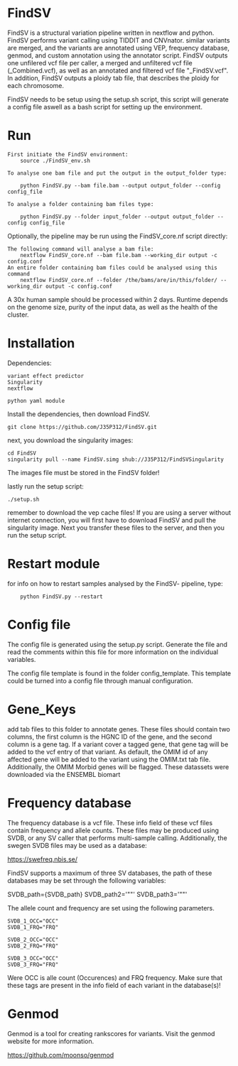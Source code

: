 FindSV
===========
FindSV is a structural variation pipeline written in nextflow and python. FindSV performs variant calling using TIDDIT and CNVnator.
similar variants are merged, and the variants are annotated using VEP, frequency database, genmod, and custom annotation using the annotator script. 
FindSV outputs one unfilered vcf file per caller, a merged and unfiltered vcf file (_Combined.vcf), as well as an annotated and filtered vcf file "_FindSV.vcf". In addition, FindSV outputs a ploidy tab file, that describes the ploidy for each chromosome.

FindSV needs to be setup using the setup.sh script, this script will generate a config file aswell as a bash script for setting up the environment.

Run
===

    First initiate the FindSV environment:
        source ./FindSV_env.sh
        
    To analyse one bam file and put the output in the output_folder type:

        python FindSV.py --bam file.bam --output output_folder --config config_file

    To analyse a folder containing bam files type:

        python FindSV.py --folder input_folder --output output_folder --config config_file

Optionally, the pipeline may be run using the FindSV_core.nf script directly:
	
	The following command will analyse a bam file:
		nextflow FindSV_core.nf --bam file.bam --working_dir output -c config.conf
	An entire folder containing bam files could be analysed using this command
		nextflow FindSV_core.nf --folder /the/bams/are/in/this/folder/ --working_dir output -c config.conf
	
A 30x human sample should be processed within 2 days. Runtime depends on the genome size, purity of the input data, as  well as the health of the cluster.

Installation
============
Dependencies:

    variant effect predictor
    Singularity
    nextflow
    
    python yaml module

Install the dependencies, then download FindSV. 

    git clone https://github.com/J35P312/FindSV.git

next, you download the singularity images:

    cd FindSV
    singularity pull --name FindSV.simg shub://J35P312/FindSVSingularity

The images file  must  be stored in the FindSV folder!

lastly run the setup script:

    ./setup.sh

remember to download the vep cache files!
If you are using a server without internet connection, you will first have to download FindSV and pull the singularity image. 
Next you transfer these files to the server, and then you run the setup script.

Restart module
============
for info on how to restart samples analysed by the FindSV- pipeline, type:

        python FindSV.py --restart

Config file
=========
The config file is generated using the setup.py script. Generate the file and read the comments within 
this file for more information on the individual variables.

The config file template is found in the folder config_template. This template could be turned into a config file through manual configuration.

Gene_Keys
==========

add tab files to this folder to annotate genes.
These files should contain two columns, the first column is the HGNC ID of the  gene, and the second column is a gene tag.
If a variant cover a tagged gene, that gene tag will be added to the vcf entry of that variant. As default, the OMIM id of any
affected gene will be added to the variant using the OMIM.txt tab file. Additionally, the OMIM Morbid genes will be flagged. These datassets were downloaded via the ENSEMBL biomart

Frequency database
==========
The frequency database is a vcf file. These info field of these vcf files contain frequency and allele counts. These files may be produced using SVDB, or any SV caller that performs multi-sample calling.
Additionally, the swegen SVDB files may be used as a database:

https://swefreq.nbis.se/

FindSV supports a maximum of three SV databases, the path of these databases may be set through the following variables:

SVDB_path={SVDB_path}
SVDB_path2='""'
SVDB_path3='""'

The allele count and frequency are set using the  following parameters.

    SVDB_1_OCC="OCC"
    SVDB_1_FRQ="FRQ"

    SVDB_2_OCC="OCC"
    SVDB_2_FRQ="FRQ"

    SVDB_3_OCC="OCC"
    SVDB_3_FRQ="FRQ"

Were OCC is alle count (Occurences) and FRQ frequency. 
Make sure  that these tags are  present in the info field of each variant in the database(s)!

Genmod
========
Genmod is a tool for creating rankscores for variants. Visit the genmod website for more information.

https://github.com/moonso/genmod



